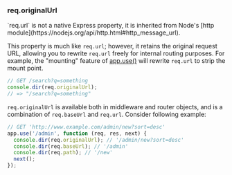 <h3 id='req.originalUrl'>req.originalUrl</h3>

<div class="doc-box doc-notice" markdown="1">
`req.url` is not a native Express property, it is inherited from Node's [http module](https://nodejs.org/api/http.html#http_message_url).
</div>

This property is much like `req.url`; however, it retains the original request URL, allowing you to rewrite `req.url` freely for internal routing purposes. For example, the "mounting" feature of [app.use()](#app.use) will rewrite `req.url` to strip the mount point.

```js
// GET /search?q=something
console.dir(req.originalUrl);
// => "/search?q=something"
```

`req.originalUrl` is available both in middleware and router objects, and is a combination of `req.baseUrl` and `req.url`. Consider following example:

```js
// GET 'http://www.example.com/admin/new?sort=desc'
app.use('/admin', function (req, res, next) {
  console.dir(req.originalUrl); // '/admin/new?sort=desc'
  console.dir(req.baseUrl); // '/admin'
  console.dir(req.path); // '/new'
  next();
});
```
